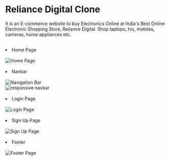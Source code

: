 # Reliance Digital Clone
It is an E-commerce website to buy Electronics Online at India's Best Online Electronic Shopping Store, Reliance Digital. Shop laptops, tvs, mobiles, cameras, home appliances etc.
<br/>
<br/>
<li>Home Page</li>
<br/>
<img src="https://github-production-user-asset-6210df.s3.amazonaws.com/115465746/240149606-e71a5c5a-79b4-4b3a-a86a-1fbe85729820.PNG?X-Amz-Algorithm=AWS4-HMAC-SHA256&X-Amz-Credential=AKIAIWNJYAX4CSVEH53A%2F20230523%2Fus-east-1%2Fs3%2Faws4_request&X-Amz-Date=20230523T061317Z&X-Amz-Expires=300&X-Amz-Signature=57754117cbf128de6a54a6c4901e9a29aca680aae525c294a0fedd660777c8a1&X-Amz-SignedHeaders=host&actor_id=115465746&key_id=0&repo_id=619929141" alt="Home Page" />
<br/>
<br/>

<li>Navbar</li>
<br/>
<img src="https://github-production-user-asset-6210df.s3.amazonaws.com/115465746/240153049-8c5163d7-9820-4b92-943e-157bcac04929.PNG?X-Amz-Algorithm=AWS4-HMAC-SHA256&X-Amz-Credential=AKIAIWNJYAX4CSVEH53A%2F20230523%2Fus-east-1%2Fs3%2Faws4_request&X-Amz-Date=20230523T062537Z&X-Amz-Expires=300&X-Amz-Signature=f0750d2d5125763a69094784905cd033d6ba4546847705fec595308d71ea9654&X-Amz-SignedHeaders=host&actor_id=115465746&key_id=0&repo_id=619929141"  alt="Navigation Bar"/>
<br/>
<img src="https://github-production-user-asset-6210df.s3.amazonaws.com/115465746/240153688-1d0afd2e-f26e-430d-b5e7-33e53e6f119f.PNG?X-Amz-Algorithm=AWS4-HMAC-SHA256&X-Amz-Credential=AKIAIWNJYAX4CSVEH53A%2F20230523%2Fus-east-1%2Fs3%2Faws4_request&X-Amz-Date=20230523T063544Z&X-Amz-Expires=300&X-Amz-Signature=7a8e935152d46a25a3dd2c9e1e32ba177ec452c6d5bb99dca705da2bb7dc1a39&X-Amz-SignedHeaders=host&actor_id=115465746&key_id=0&repo_id=619929141"  alt="responsive navbar" />
<br/>
<br/>
<li>Login Page</li>
<br/>
<img  src="https://github-production-user-asset-6210df.s3.amazonaws.com/115465746/240155002-4c368523-54e4-491c-bf42-b8cb7123db6e.PNG?X-Amz-Algorithm=AWS4-HMAC-SHA256&X-Amz-Credential=AKIAIWNJYAX4CSVEH53A%2F20230523%2Fus-east-1%2Fs3%2Faws4_request&X-Amz-Date=20230523T063737Z&X-Amz-Expires=300&X-Amz-Signature=2de4824da32a0c461b46fcd3f37749b9c0b609b132f3e886beb4afd28d864d19&X-Amz-SignedHeaders=host&actor_id=115465746&key_id=0&repo_id=619929141" alt="Login Page" />
<br/>
<br/>
<li>Sign Up Page</li>
<br/>
<img src="https://github-production-user-asset-6210df.s3.amazonaws.com/115465746/240157005-fd4d0674-4d2f-40ad-9184-15c099c61bec.PNG?X-Amz-Algorithm=AWS4-HMAC-SHA256&X-Amz-Credential=AKIAIWNJYAX4CSVEH53A%2F20230523%2Fus-east-1%2Fs3%2Faws4_request&X-Amz-Date=20230523T064235Z&X-Amz-Expires=300&X-Amz-Signature=a362d9a8930e11a1dd30a4a7e9126f33d14cb96a77720d0cff91e95dea10b35a&X-Amz-SignedHeaders=host&actor_id=115465746&key_id=0&repo_id=619929141"  alt="Sign Up Page" />
<br/>
<br/>

<li>Footer</li>
<br/>
<img src="https://github-production-user-asset-6210df.s3.amazonaws.com/115465746/240150784-caeb1f92-47c0-4b9a-9904-85abc032aeb7.PNG?X-Amz-Algorithm=AWS4-HMAC-SHA256&X-Amz-Credential=AKIAIWNJYAX4CSVEH53A%2F20230523%2Fus-east-1%2Fs3%2Faws4_request&X-Amz-Date=20230523T061918Z&X-Amz-Expires=300&X-Amz-Signature=b685730e967f31d92c530a6e0192a7dfe9af2fed7f3efb74c1be71df990fe087&X-Amz-SignedHeaders=host&actor_id=115465746&key_id=0&repo_id=619929141"  alt="Footer Page"/>

